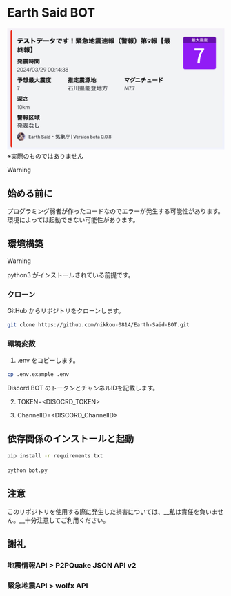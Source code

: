 # Earth Said BOT

<div style="text-align: center;">
    <img src="screenshot.png" alt="Kyoshin Report BOT Screenshot" style="max-width: 100%; height: auto;">
</div>
※実際のものではありません

> [!WARNING]
>## 始める前に
> プログラミング弱者が作ったコードなのでエラーが発生する可能性があります。
> 環境によっては起動できない可能性があります。

## 環境構築

> [!WARNING]
> python3 がインストールされている前提です。

### クローン

GitHub からリポジトリをクローンします。

```bash
git clone https://github.com/nikkou-0814/Earth-Said-BOT.git
```

### 環境変数

1. .env をコピーします。

```bash
cp .env.example .env
```

Discord BOT のトークンとチャンネルIDを記載します。

2. TOKEN=<DISOCRD_TOKEN>

3. ChannelID=<DISCORD_ChannelID>

## 依存関係のインストールと起動

```bash
pip install -r requirements.txt

python bot.py
```

## 注意
このリポジトリを使用する際に発生した損害については、__私は責任を負いません。__十分注意してご利用ください。

## 謝礼

### 地震情報API > P2PQuake JSON API v2

### 緊急地震API > wolfx API